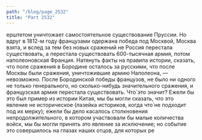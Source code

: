 ```yaml
---
path: "/blog/page_2532"
title: "Part 2532"
---
```


ерштетом уничтожает самостоятельное существование Пруссии.
Но вдруг в 1812-м году французами одержана победа под Москвой, Москва взята, и вслед за тем без новых сражений не Россия перестала существовать, а перестала существовать 600-тысячная армия, потом наполеоновская Франция. Натянуть факты на правила истории, сказать, что поле сражения в Бородине осталось за русскими, что после Москвы были сражения, уничтожившие армию Наполеона, — невозможно.
После Бородинской победы французов, не было ни одного не только генерального, но сколько-нибудь значительного сражения, и французская армия перестала существовать. Что̀ это значит? Ежели бы это был пример из истории Китая, мы бы могли сказать, что это явление не историческое (лазейка историков, когда что̀ не подходит под их мерку); ежели бы дело касалось столкновения непродолжительного, в котором участвовали бы малые количества войск, мы бы могли принять это явление за исключение; но событие это совершилось на глазах наших отцов, для которых ре
